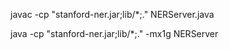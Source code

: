 javac -cp "stanford-ner.jar;lib/\*;." NERServer.java

java -cp "stanford-ner.jar;lib/\*;." -mx1g NERServer
